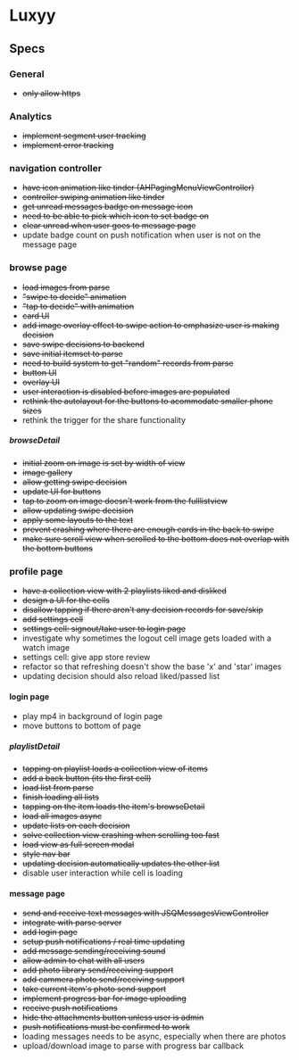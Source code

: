 # Luxyy 

## Specs

### General
- ~~only allow https~~

### Analytics
- ~~implement segment user tracking~~
- ~~implement error tracking~~

### navigation controller
- ~~have icon animation like tinder (AHPagingMenuViewController)~~
- ~~controller swiping animation like tinder~~
- ~~get unread messages badge on message icon~~
- ~~need to be able to pick which icon to set badge on~~
- ~~clear unread when user goes to message page~~
- <Later>update badge count on push notification when user is not on the message page

### browse page
- ~~load images from parse~~
- ~~"swipe to decide" animation~~
- ~~"tap to decide" with animation~~
- ~~card UI~~
- ~~add image overlay effect to swipe action to emphasize user is making decision~~
- ~~save swipe decisions to backend~~
- ~~save initial itemset to parse~~
- ~~need to build system to get "random" records from parse~~
- ~~button UI~~
- ~~overlay UI~~
- ~~user interaction is disabled before images are populated~~
- ~~rethink the autolayout for the buttons to acommodate smaller phone sizes~~
- <Later>rethink the trigger for the share functionality

##### browseDetail
- ~~initial zoom on image is set by width of view~~
- ~~image gallery~~
- ~~allow getting swipe decision~~
- ~~update UI for buttons~~
- ~~tap to zoom on image doesn't work from the fulllistview~~
- ~~allow updating swipe decision~~
- ~~apply some layouts to the text~~
- ~~prevent crashing where there are enough cards in the back to swipe~~
- ~~make sure scroll view when scrolled to the bottom does not overlap with the bottom buttons~~

### profile page
- ~~have a collection view with 2 playlists liked and disliked~~
- ~~design a UI for the cells~~
- ~~disallow tapping if there aren't any decision records for save/skip~~
- ~~add settings cell~~ 
- ~~settings cell: signout/take user to login page~~
- investigate why sometimes the logout cell image gets loaded with a watch image
- <Later>settings cell: give app store review
- <Later>refactor so that refreshing doesn't show the base 'x' and 'star' images
- <Later>updating decision should also reload liked/passed list

#### login page
- <Later>play mp4 in background of login page
- <Later>move buttons to bottom of page

##### playlistDetail
- ~~tapping on playlist loads a collection view of items~~
- ~~add a back button (its the first cell)~~
- ~~load list from parse~~
- ~~finish loading all lists~~
- ~~tapping on the item loads the item's browseDetail~~
- ~~load all images async~~
- ~~update lists on each decision~~
- ~~solve collection view crashing when scrolling too fast~~
- ~~load view as full screen modal~~
- ~~style nav bar~~
- ~~updating decision automatically updates the other list~~
- <Later>disable user interaction while cell is loading

#### message page
- ~~send and receive text messages with JSQMessagesViewController~~
- ~~integrate with parse server~~
- ~~add login page~~
- ~~setup push notifications / real time updating~~
- ~~add message sending/receiving sound~~
- ~~allow admin to chat with all users~~
- ~~add photo library send/receiving support~~
- ~~add cammera photo send/receiving support~~
- ~~take current item's photo send support~~
- ~~implement progress bar for image uploading~~
- ~~receive push notifications~~
- ~~hide the attachments button unless user is admin~~
- ~~push notifications must be confirmed to work~~
- <Later>loading messages needs to be async, especially when there are photos
- <Later>upload/download image to parse with progress bar callback